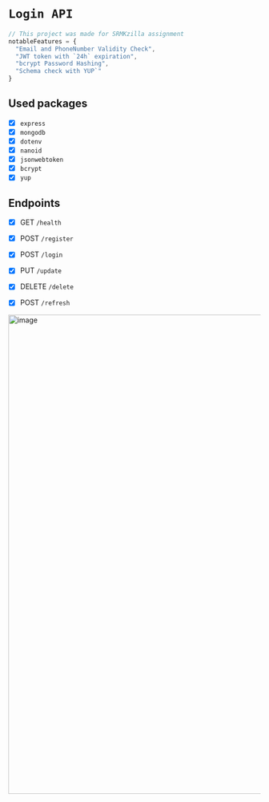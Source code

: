 # `Login API`

```js
// This project was made for SRMKzilla assignment
notableFeatures = {
  "Email and PhoneNumber Validity Check",
  "JWT token with `24h` expiration",
  "bcrypt Password Hashing",
  "Schema check with YUP`"
}
```

## Used packages

- [x] `express`
- [x] `mongodb`
- [x] `dotenv`
- [x] `nanoid`
- [x] `jsonwebtoken`
- [x] `bcrypt`
- [x] `yup`

## Endpoints
- [x] GET `/health`
- [x] POST `/register`
- [x] POST `/login`
- [x] PUT `/update`
- [x] DELETE `/delete`
- [x] POST `/refresh`


<img width="956" alt="image" src="https://user-images.githubusercontent.com/69302420/204606040-442c4a14-eb08-4ffb-b8cc-02b55e053dac.png">
